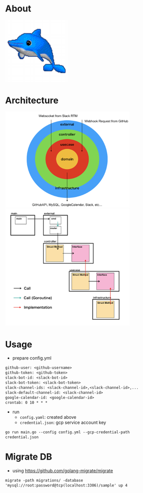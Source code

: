 # About

<img src="https://github.com/ShotaKitazawa/gh-assigner/blob/images/kairu.png" width="200px">

# Architecture

<img src="https://github.com/ShotaKitazawa/gh-assigner/blob/images/architecture01.png" width="400px">

<img src="https://github.com/ShotaKitazawa/gh-assigner/blob/images/architecture02.png" width="400px">

# Usage

* prepare config.yml

```
github-user: <github-username>
github-token: <github-token>
slack-bot-id: <slack-bot-id>
slack-bot-token: <slack-bot-token>
slack-channel-ids: <slack-channel-id>,<slack-channel-id>,...
slack-default-channel-id: <slack-channel-id>
google-calendar-id: <google-calendar-id>
crontab: 0 10 * * *
```

* run
    * `config.yaml`: created above
    * `credential.json`: gcp service account key

```
go run main.go --config config.yml --gcp-credential-path credential.json
```

# Migrate DB

* using https://github.com/golang-migrate/migrate
```
migrate -path migrations/ -database 'mysql://root:password@tcp(localhost:3306)/sample' up 4
```
